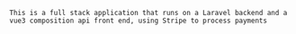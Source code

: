 ```This is a full stack application that runs on a Laravel backend and a vue3 composition api front end, using Stripe to process payments```
